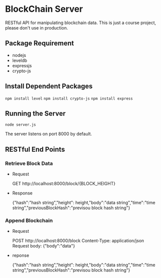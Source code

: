 # BlockChain Server

RESTful API for manipulating blockchain data. This is just a course project, please don't use in production. 

## Package Requirement

* nodejs 
* leveldb
* expressjs
* crypto-js

## Install Dependent Packages

`npm install level`
`npm install crypto-js`
`npm install express`


## Running the Server

`node server.js`

The server listens on port 8000 by default.


## RESTful End Points

### Retrieve Block Data

* Request

  GET http://localhost:8000/block/{BLOCK_HEIGHT}

* Response

  {"hash":"hash string","height": height,"body":"data string","time":"time string","previousBlockHash":"previsou block hash string"}

### Append Blockchain

* Request

  POST http://localhost:8000/block
  Content-Type: application/json
  Request body: {"body":"data"}

* reponse

  {"hash":"hash string","height": height,"body":"data string","time":"time string","previousBlockHash":"previsou block hash string"}